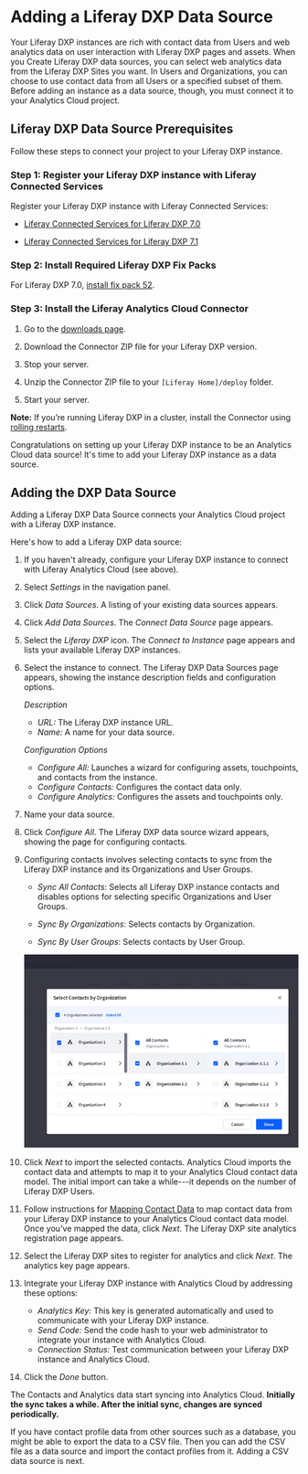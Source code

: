 # Adding a Liferay DXP Data Source [](id=adding-a-liferay-dxp-data-source)

Your Liferay DXP instances are rich with contact data from Users and web
analytics data on user interaction with Liferay DXP pages and assets. When you
Create Liferay DXP data sources, you can select web analytics data from the
Liferay DXP Sites you want. In Users and Organizations, you can choose to use
contact data from all Users or a specified subset of them. Before adding an
instance as a data source, though, you must connect it to your Analytics Cloud
project. 

## Liferay DXP Data Source Prerequisites [](id=liferay-dxp-data-source-prerequisites)

Follow these steps to connect your project to your Liferay DXP instance.

### Step 1: Register your Liferay DXP instance with Liferay Connected Services [](id=step-1-register-your-liferay-dxp-instance-with-liferay-connected-services)

Register your Liferay DXP instance with Liferay Connected Services:

- [Liferay Connected Services for Liferay DXP 7.0](https://customer.liferay.com/documentation/7.0/deploy/-/official_documentation/deployment/managing-liferay-with-liferay-connected-services) 

- [Liferay Connected Services for Liferay DXP 7.1](https://customer.liferay.com/documentation/7.1/deploy/-/official_documentation/deployment/managing-liferay-dxp-with-liferay-connected-services)

### Step 2: Install Required Liferay DXP Fix Packs [](id=step-2-install-required-liferay-dxp-fix-packs)

For Liferay DXP 7.0, 
[install fix pack 52](https://customer.liferay.com/documentation/7.0/deploy/-/official_documentation/deployment/patching-liferay). 

### Step 3: Install the Liferay Analytics Cloud Connector [](id=step-3-install-the-liferay-analytics-cloud-connector)

1. Go to the
[downloads page](https://web.liferay.com/group/customer/dxp/downloads/analytics-cloud). 

2. Download the Connector ZIP file for your Liferay DXP version.

3. Stop your server. 

4. Unzip the Connector ZIP file to your `[Liferay Home]/deploy` folder.

5. Start your server.

**Note:** If you’re running Liferay DXP in a cluster, install the Connector 
using 
[rolling restarts](https://customer.liferay.com/documentation/7-1/deploy/-/official_documentation/deployment/using-rolling-restarts). 

Congratulations on setting up your Liferay DXP instance to be an Analytics Cloud
data source! It's time to add your Liferay DXP instance as a data source. 

## Adding the DXP Data Source [](id=adding-the-dxp-data-source)

Adding a Liferay DXP Data Source connects your Analytics Cloud project with
a Liferay DXP instance. 

Here's how to add a Liferay DXP data source:

1.  If you haven't already, configure your Liferay DXP instance to connect with
    Liferay Analytics Cloud (see above).

2.  Select *Settings* in the navigation panel.

3.  Click *Data Sources*. A listing of your existing data sources appears.

4.  Click *Add Data Sources*. The *Connect Data Source* page appears. 

5.  Select the *Liferay DXP* icon. The *Connect to Instance* page appears and
    lists your available Liferay DXP instances. 

6.  Select the instance to connect. The Liferay DXP Data Sources page appears, 
    showing the instance description fields and configuration options. 

    *Description*

    - *URL:* The Liferay DXP instance URL.
    - *Name:* A name for your data source. 

    *Configuration Options*

    - *Configure All:* Launches a wizard for configuring assets, touchpoints, 
    and contacts from the instance. 
    - *Configure Contacts:* Configures the contact data only.
    - *Configure Analytics:* Configures the assets and touchpoints only.

7.  Name your data source.

8.  Click *Configure All*. The Liferay DXP data source wizard appears, showing
    the page for configuring contacts. 

9.  Configuring contacts involves selecting contacts to sync from the Liferay
    DXP instance and its Organizations and User Groups. 

    - *Sync All Contacts*: Selects all Liferay DXP instance contacts and disables options for selecting specific Organizations and User Groups.

    - *Sync By Organizations*: Selects contacts by Organization. 

    - *Sync By User Groups*: Selects contacts by User Group.

    ![Figure 1: Analytics Cloud lets you select and import contacts from a Liferay DXP instance and its Organizations and User Groups.](../../images/select-dxp-contacts-by-org.png)

10. Click *Next* to import the selected contacts. Analytics Cloud imports the
    contact data and attempts to map it to your Analytics Cloud contact data
    model. The initial import can take a while---it depends on the number of
    Liferay DXP Users.

11. Follow instructions for 
    [Mapping Contact Data](https://github.com/liferay/liferay-docs/blob/master/discover/analytics-cloud/articles/02-getting-started/04-mapping-contact-data.markdown)
    to  map contact data from your Liferay DXP instance to your Analytics Cloud
    contact data model. Once you've mapped the data, click *Next*. The Liferay
    DXP site analytics registration page appears. 

12. Select the Liferay DXP sites to register for analytics and click *Next*.
    The analytics key page appears. 

13. Integrate your Liferay DXP instance with Analytics Cloud by addressing
    these options: 

    - *Analytics Key:* This key is generated automatically and used to 
      communicate with your Liferay DXP instance. 
    - *Send Code:* Send the code hash to your web administrator to integrate 
      your instance with Analytics Cloud.
    - *Connection Status:* Test communication between your Liferay DXP instance 
      and Analytics Cloud. 

14. Click the *Done* button. 

The Contacts and Analytics data start syncing into Analytics Cloud. **Initially 
the sync takes a while. After the initial sync, changes are synced 
periodically.**

If you have contact profile data from other sources such as a database, you
might be able to export the data to a CSV file. Then you can add the CSV file as
a data source and import the contact profiles from it. Adding a CSV data source
is next. 
